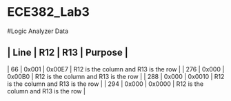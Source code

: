 ECE382_Lab3
===========

#Logic Analyzer Data

| Line |  R12  |  R13   | Purpose                              |
----------------------------------------------------------------
|  66  | 0x001 | 0x00E7 | R12 is the column and R13 is the row |
|  276 | 0x000 | 0x00B0 | R12 is the column and R13 is the row |
|  288 | 0x000 | 0x0010 | R12 is the column and R13 is the row |
|  294 | 0x000 | 0x0000 | R12 is the column and R13 is the row |
